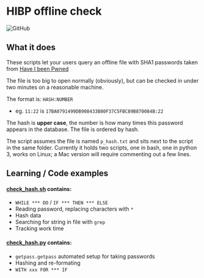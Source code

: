 # HIBP offline check
![GitHub](https://img.shields.io/github/license/landsil/haveibeenpwned-password-check)

## What it does
These scripts let your users query an offline file with SHA1 passwords taken from [Have I been Pwned](https://haveibeenpwned.com/Passwords)

The file is too big to open normally (obviously), but can be checked in under two minutes on a reasonable machine.

The format is: `HASH:NUMBER`
 - eg. `11:22` is `17BA0791499DB908433B80F37C5FBC89B870084B:22`

The hash is **upper case**, the number is how many times this password appears in the database.
The file is ordered by hash.

The script assumes the file is named `p_hash.txt` and sits next to the script in the same folder.
Currently it holds two scripts, one in bash, one in python 3, works on Linux; a Mac version will require commenting out a few lines.

## Learning / Code examples
#### [check_hash.sh](https://github.com/Landsil/haveibeenpwned-password-check/blob/master/check_hash.sh) contains:
 - `WHILE *** DO` / `IF *** THEN *** ELSE`
 - Reading password, replacing characters with `*`
 - Hash data
 - Searching for string in file with `grep`
 - Tracking work time
 
#### [check_hash.py](https://github.com/Landsil/haveibeenpwned-password-check/blob/master/check_hash.py) contains:
 - `getpass.getpass` automated setup for taking passwords
 - Hashing and re-formating
 - `WITH xxx FOR *** IF`
 
